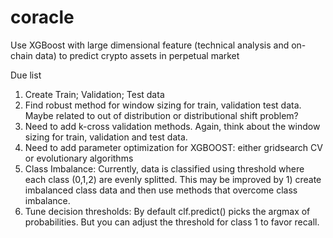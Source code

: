 # coracle
Use XGBoost with large dimensional feature (technical analysis and on-chain data) to predict crypto assets in perpetual market

Due list
1. Create Train; Validation; Test data
2. Find robust method for window sizing for train, validation test data. Maybe related to out of distribution or distributional shift problem?
3. Need to add k-cross validation methods. Again, think about the window sizing for train, validation and test data. 
4. Need to add parameter optimization for XGBOOST: either gridsearch CV or evolutionary algorithms
5. Class Imbalance: Currently, data is classified using threshold where each class (0,1,2) are evenly splitted. This may be improved by 1) create imbalanced class data and then use methods that overcome class imbalance. 
6. Tune decision thresholds: By default clf.predict() picks the argmax of probabilities. But you can adjust the threshold for class 1 to favor recall.